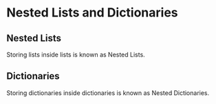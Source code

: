 # Nested Lists and Dictionaries
## Nested Lists
Storing lists inside lists is known as Nested Lists.
## Dictionaries
Storing dictionaries inside dictionaries is known as Nested Dictionaries.
